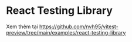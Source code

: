 # React Testing Library

Xem thêm tại <https://github.com/nvh95/vitest-preview/tree/main/examples/react-testing-library>
